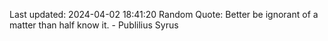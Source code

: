 Last updated: 2024-04-02 18:41:20
Random Quote: Better be ignorant of a matter than half know it. - Publilius Syrus
